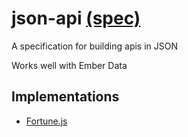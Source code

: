 # json-api [(spec)](http://jsonapi.org/)

A specification for building apis in JSON

Works well with Ember Data

## Implementations

 - [Fortune.js](http://fortunejs.com/)

